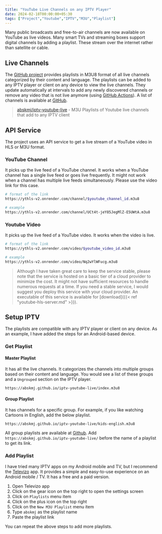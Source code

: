 ```yaml
---
title: "YouTube Live Channels on any IPTV Player"
date: 2024-02-18T00:00:00+05:30
tags: ["Project","Youtube","IPTV","M3U","Playlist"]
---
```


Many public broadcasts and free-to-air channels are now available on YouTube as live videos. Many smart TVs and streaming boxes support digital channels by adding a playlist. These stream over the internet rather than satellite or cable.

## Live Channels
The [GitHub project](https://github.com/abskmj/iptv-youtube-live) provides playlists in M3U8 format of all live channels categorized by their content and language. The playlists can be added to any IPTV player or client on any device to view the live channels. They update automatically at intervals to add any newly discovered channels or remove any video that is not live anymore (using [GitHub Actions](https://github.com/features/actions)). A list of channels is available at [GitHub](https://github.com/abskmj/iptv-youtube-live/blob/main/channels.csv).

> [abskmj/iptv-youtube-live](https://github.com/abskmj/iptv-youtube-live) - M3U Playlists of Youtube live channels that add to any IPTV client 

## API Service
The project uses an API service to get a live stream of a YouTube video in  HLS or M3U format.

### YouTube Channel
It picks up the live feed of a YouTube channel. It works when a YouTube channel has a single live feed or goes live frequently. It might not work when a channel has multiple live feeds simultaneously. Please use the video link for this case.
```bash
# format of the link
https://ythls-v2.onrender.com/channel/$youtube_channel_id.m3u8

# example
https://ythls-v2.onrender.com/channel/UCt4t-jeY85JegMlZ-E5UWtA.m3u8
```
### Youtube Video
It picks up the live feed of a YouTube video. It works when the video is live.
```bash
# format of the link
https://ythls-v2.onrender.com/video/$youtube_video_id.m3u8

# example
https://ythls-v2.onrender.com/video/Nq2wYlWFucg.m3u8
```

> Although I have taken great care to keep the service stable, please note that the service is hosted on a basic tier of a cloud provider to minimize the cost. It might not have sufficient resources to handle numerous requests at a time. If you need a stable service, I would suggest you deploy this service with your cloud provider. An executable of this service is available for [download]({{< ref "youtube-hls-server.md" >}}).

## Setup IPTV
The playlists are compatible with any IPTV player or client on any device. As an example, I have added the steps for an Android-based device.

### Get Playlist
#### Master Playlist 
It has all the live channels. It categorizes the channels into multiple groups based on their content and language. You would see a list of these groups and a `Ungrouped` section on the IPTV player.
```bash
https://abskmj.github.io/iptv-youtube-live/index.m3u8
``` 

#### Group Playlist 
It has channels for a specific group. For example, if you like watching Cartoons in English, add the below playlist.
```bash
https://abskmj.github.io/iptv-youtube-live/kids-english.m3u8
```

All group playlists are available at [Github](https://github.com/abskmj/iptv-youtube-live/tree/gh-pages). Add `https://abskmj.github.io/iptv-youtube-live/` before the name of a playlist to get its link.

### Add Playlist
I have tried many IPTV apps on my Android mobile and TV, but I recommend the [Televizo](https://televizo.net/) app. It provides a simple and easy-to-use experience on an Android mobile / TV. It has a free and a paid version.

1. Open Televizo app
2. Click on the gear icon on the top right to open the settings screen
3. Click on `Playlists` menu item
4. Click on the plus icon on the top right
5. Click on the `New M3U Playlist` menu item
6. Type `abskmj` as the playlist name
7. Paste the playlist link

You can repeat the above steps to add more playlists.
